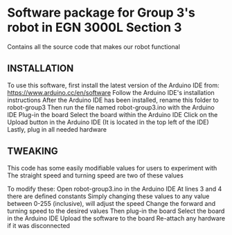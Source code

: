 # Software package for Group 3's robot in EGN 3000L Section 3

Contains all the source code that makes our robot functional


## INSTALLATION

To use this software, first install the latest version of the Arduino IDE from: https://www.arduino.cc/en/software
Follow the Arduino IDE's installation instructions
After the Arduino IDE has been installed, rename this folder to robot-group3
Then run the file named robot-group3.ino with the Arduino IDE
Plug-in the board 
Select the board within the Arduino IDE
Click on the Upload button in the Arduino IDE (It is located in the top left of the IDE)
Lastly, plug in all needed hardware


## TWEAKING

This code has some easily modifiable values for users to experiment with
The straight speed and turning speed are two of these values

To modify these:
Open robot-group3.ino in the Arduino IDE
At lines 3 and 4 there are defined constants
Simply changing these values to any value between 0-255 (inclusive), will adjust the speed
Change the forward and turning speed to the desired values
Then plug-in the board
Select the board in the Arduino IDE
Upload the software to the board
Re-attach any hardware if it was disconnected 